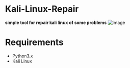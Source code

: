 # Kali-Linux-Repair
**simple tool for repair kali linux of some problems**
![image](https://raw.githubusercontent.com/KHPROG55/Kali-Linux-Repair/master/Screenshot.png)
# Requirements
- Python3.x 
- Kali Linux
